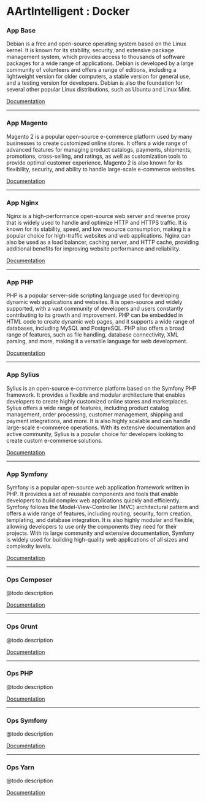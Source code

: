 # AArtIntelligent : Docker

### App Base

Debian is a free and open-source operating system based on the Linux kernel. It is known for its stability, security,
and extensive package management system, which provides access to thousands of software packages for a wide range of
applications. Debian is developed by a large community of volunteers and offers a range of editions, including a
lightweight version for older computers, a stable version for general use, and a testing version for developers. Debian
is also the foundation for several other popular Linux distributions, such as Ubuntu and Linux Mint.

[Documentation](app-base)

---

### App Magento

Magento 2 is a popular open-source e-commerce platform used by many businesses to create customized online stores. It
offers a wide range of advanced features for managing product catalogs, payments, shipments, promotions, cross-selling,
and ratings, as well as customization tools to provide optimal customer experience. Magento 2 is also known for its
flexibility, security, and ability to handle large-scale e-commerce websites.

[Documentation](app-magento)

---

### App Nginx

Nginx is a high-performance open-source web server and reverse proxy that is widely used to handle and optimize HTTP and
HTTPS traffic. It is known for its stability, speed, and low resource consumption, making it a popular choice for
high-traffic websites and web applications. Nginx can also be used as a load balancer, caching server, and HTTP cache,
providing additional benefits for improving website performance and reliability.

[Documentation](app-nginx)

---

### App PHP

PHP is a popular server-side scripting language used for developing dynamic web applications and websites. It is
open-source and widely supported, with a vast community of developers and users constantly contributing to its growth
and improvement. PHP can be embedded in HTML code to create dynamic web pages, and it supports a wide range of
databases, including MySQL and PostgreSQL. PHP also offers a broad range of features, such as file handling, database
connectivity, XML parsing, and more, making it a versatile language for web development.

[Documentation](app-php)

---

### App Sylius

Sylius is an open-source e-commerce platform based on the Symfony PHP framework. It provides a flexible and modular
architecture that enables developers to create highly customized online stores and marketplaces. Sylius offers a wide
range of features, including product catalog management, order processing, customer management, shipping and payment
integrations, and more. It is also highly scalable and can handle large-scale e-commerce operations. With its extensive
documentation and active community, Sylius is a popular choice for developers looking to create custom e-commerce
solutions.

[Documentation](app-sylius)

---

### App Symfony

Symfony is a popular open-source web application framework written in PHP. It provides a set of reusable components and
tools that enable developers to build complex web applications quickly and efficiently. Symfony follows the
Model-View-Controller (MVC) architectural pattern and offers a wide range of features, including routing, security, form
creation, templating, and database integration. It is also highly modular and flexible, allowing developers to use only
the components they need for their projects. With its large community and extensive documentation, Symfony is widely
used for building high-quality web applications of all sizes and complexity levels.

[Documentation](app-symfony)

---

### Ops Composer

@todo description

[Documentation](ops-composer)

---

### Ops Grunt

@todo description

[Documentation](ops-grunt)

---

### Ops PHP

@todo description

[Documentation](ops-php)

---

### Ops Symfony

@todo description

[Documentation](ops-symfony)

---

### Ops Yarn

@todo description

[Documentation](ops-yarn)
